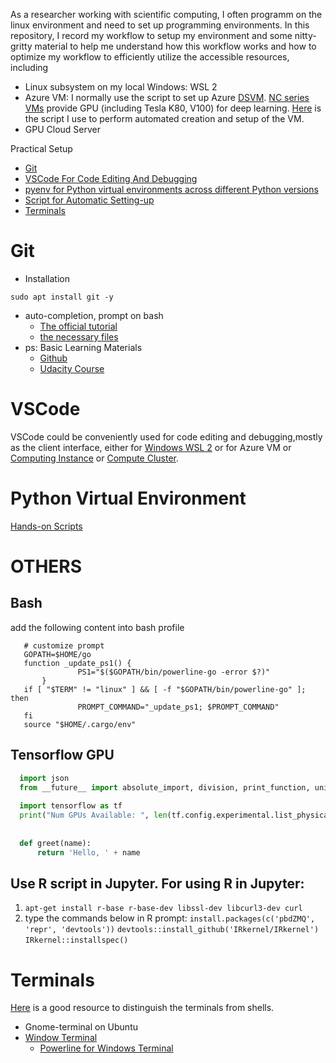 As a researcher working with scientific computing, I often programm on the linux environment and need to set up programming environments. In this repository, I record my workflow to setup my environment and some nitty-gritty material to help me understand how this workflow works and how to optimize my workflow to efficiently utilize the accessible resources, including
* Linux subsystem on my local Windows: WSL 2
* Azure VM: I normally use the script to set up Azure [DSVM](https://docs.microsoft.com/en-us/azure/machine-learning/data-science-virtual-machine/overview). [NC series VMs](https://azure.microsoft.com/en-au/pricing/details/virtual-machines/linux/) provide GPU (including Tesla K80, V100) for deep learning. [Here](https://github.com/xinzhel/machine_learning_on_linux/blob/master/AzureSpotDSVM.sh) is the script I use to perform automated creation and setup of the VM.
* GPU Cloud Server

Practical Setup
- [Git](#git)
- [VSCode For Code Editing And Debugging](#vscode-for-code-editing-and-debugging)
- [pyenv for Python virtual environments across different Python versions](#python-virtual-environment)
- [Script for Automatic Setting-up](#script-for-automatic-setting-up)
- [Terminals](#terminal)

# Git

* Installation
```
sudo apt install git -y
```

* auto-completion, prompt on bash
  * [The official tutorial](https://git-scm.com/book/uz/v2/Appendix-A%3A-Git-in-Other-Environments-Git-in-Bash)
  * [the necessary files](https://github.com/git/git/tree/master/contrib/completion)
* ps: Basic Learning Materials
  * [Github](https://docs.github.com/en/get-started/quickstart)
  * [Udacity Course](https://classroom.udacity.com/courses/ud775)

  
# VSCode
VSCode could be conveniently used for code editing and debugging,mostly as the client interface, either for [Windows WSL 2](https://code.visualstudio.com/blogs/2019/09/03/wsl2) or for Azure VM or [Computing Instance](https://docs.microsoft.com/en-us/azure/machine-learning/how-to-set-up-vs-code-remote?tabs=extension) or [Compute Cluster](https://docs.microsoft.com/en-au/azure/machine-learning/tutorial-train-deploy-image-classification-model-vscode).


# Python Virtual Environment

[Hands-on Scripts](pyenv.sh)



# OTHERS
## Bash
add the following content into bash profile
```
   # customize prompt
   GOPATH=$HOME/go
   function _update_ps1() {
               PS1="$($GOPATH/bin/powerline-go -error $?)"
       }
   if [ "$TERM" != "linux" ] && [ -f "$GOPATH/bin/powerline-go" ]; then
               PROMPT_COMMAND="_update_ps1; $PROMPT_COMMAND"
   fi
   source "$HOME/.cargo/env"
```

## Tensorflow GPU

```python
  import json
  from __future__ import absolute_import, division, print_function, unicode_literals
  
  import tensorflow as tf
  print("Num GPUs Available: ", len(tf.config.experimental.list_physical_devices('GPU')))
  
  
  def greet(name):
      return 'Hello, ' + name
```

## Use R script in Jupyter. For using R in Jupyter:

1. `apt-get install r-base r-base-dev libssl-dev libcurl3-dev curl`
2. type the commands below in R prompt:
`install.packages(c('pbdZMQ', 'repr', 'devtools'))`
`devtools::install_github('IRkernel/IRkernel') `
`IRkernel::installspec()`


# Terminals
[Here](https://www.hanselman.com/blog/whats-the-difference-between-a-console-a-terminal-and-a-shell) is a good resource to distinguish the terminals from shells.
* Gnome-terminal on Ubuntu 
* [Window Terminal](https://github.com/microsoft/terminal)
  *  [Powerline for Windows Terminal](https://docs.microsoft.com/en-us/windows/terminal/tutorials/powerline-setup)
  







